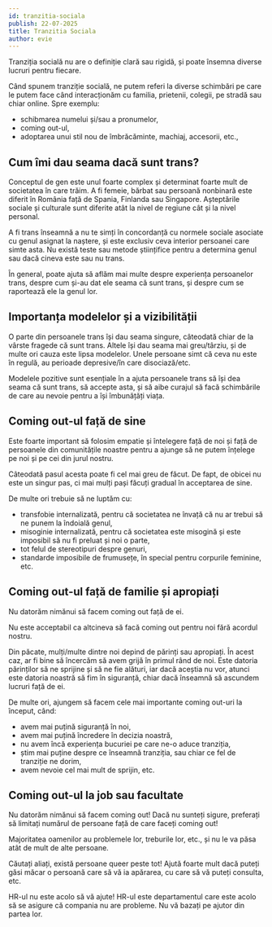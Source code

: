 ```yaml
---
id: tranzitia-sociala
publish: 22-07-2025
title: Tranzitia Sociala
author: evie
---
```


Tranziția socială nu are o definiție clară sau rigidă, și poate însemna diverse lucruri pentru fiecare.

Când spunem tranziție socială, ne putem referi la diverse schimbări pe care le putem face când interacționăm cu familia, prietenii, colegii, pe stradă sau chiar online. Spre exemplu:

- schibmarea numelui și/sau a pronumelor,
- coming out-ul,
- adoptarea unui stil nou de îmbrăcăminte, machiaj, accesorii, etc.,

## Cum îmi dau seama dacă sunt trans?

Conceptul de gen este unul foarte complex și determinat foarte mult de societatea în care
trăim. A fi femeie, bărbat sau persoană nonbinară este diferit în România față de Spania,
Finlanda sau Singapore. Așteptările sociale și culturale sunt diferite atât la nivel de
regiune cât și la nivel personal.

A fi trans înseamnă a nu te simți în concordanță cu normele sociale asociate cu genul
asignat la naștere, și este exclusiv ceva interior persoanei care simte asta. Nu există
teste sau metode științifice pentru a determina genul sau dacă cineva este sau nu trans.

În general, poate ajuta să aflăm mai multe despre experiența persoanelor trans, despre cum
și-au dat ele seama că sunt trans, și despre cum se raportează ele la genul lor.

## Importanța modelelor și a vizibilității
O parte din persoanele trans își dau seama singure, câteodată chiar de la vârste fragede
că sunt trans. Altele își dau seama mai greu/târziu, și de multe ori cauza este lipsa
modelelor. Unele persoane simt că ceva nu este în regulă, au perioade depresive/în care
disociază/etc.

Modelele pozitive sunt esențiale în a ajuta persoanele trans să își dea seama că sunt
trans, să accepte asta, și să aibe curajul să facă schimbările de care au nevoie pentru
a își îmbunățăți viața.


## Coming out-ul față de sine

Este foarte important să folosim empatie și întelegere față de noi și față de persoanele
din comunitățile noastre pentru a ajunge să ne putem înțelege pe noi și pe cei din jurul
nostru.

Câteodată pasul acesta poate fi cel mai greu de făcut. De fapt, de obicei nu este un
singur pas, ci mai mulți pași făcuți gradual în acceptarea de sine.

De multe ori trebuie să ne luptăm cu:

- transfobie internalizată, pentru că societatea ne învață că nu ar trebui să ne punem la îndoială genul,
- misoginie internalizată, pentru că societatea este misogină și este imposibil să nu fi preluat și noi o parte,
- tot felul de stereotipuri despre genuri,
- standarde imposibile de frumusețe, în special pentru corpurile feminine, etc.

## Coming out-ul față de familie și apropiați

Nu datorăm nimănui să facem coming out față de ei.

Nu este acceptabil ca altcineva să facă coming out pentru noi fără acordul nostru.

Din păcate, mulți/multe dintre noi depind de părinți sau apropiați. În acest caz, ar fi
bine să încercăm să avem grijă în primul rând de noi. Este datoria părinților să ne
sprijine și să ne fie alături, iar dacă aceștia nu vor, atunci este datoria noastră
să fim în siguranță, chiar dacă înseamnă să ascundem lucruri față de ei.

De multe ori, ajungem să facem cele mai importante coming out-uri la început, când:

- avem mai puțină siguranță în noi,
- avem mai puțină încredere în decizia noastră,
- nu avem încă experiența bucuriei pe care ne-o aduce tranziția,
- știm mai puține despre ce înseamnă tranziția, sau chiar ce fel de tranziție ne dorim,
- avem nevoie cel mai mult de sprijin, etc.

## Coming out-ul la job sau facultate

Nu datorăm nimănui să facem coming out! Dacă nu sunteți sigure, preferați să limitați
numărul de persoane față de care faceți coming out!

Majoritatea oamenilor au problemele lor, treburile lor, etc., și nu le va păsa atât de
mult de alte persoane.

Căutați aliați, există persoane queer peste tot! Ajută foarte mult dacă puteți găsi măcar
o persoană care să vă ia apărarea, cu care să vă puteți consulta, etc.

HR-ul nu este acolo să vă ajute! HR-ul este departamentul care este acolo să se asigure
că compania nu are probleme. Nu vă bazați pe ajutor din partea lor.
